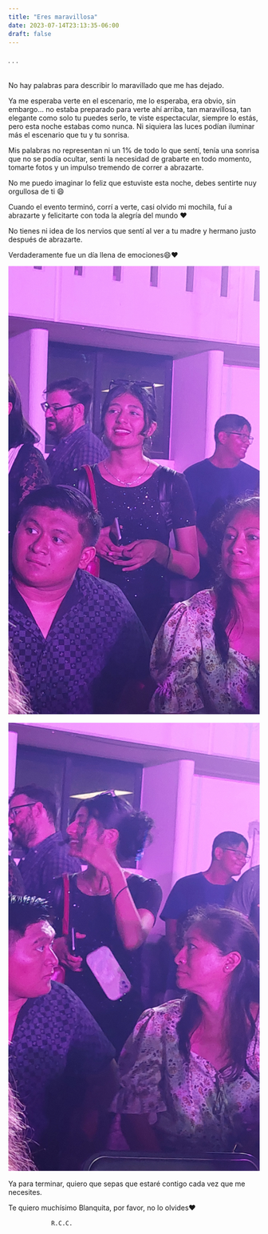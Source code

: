 ```yaml
---
title: "Eres maravillosa"
date: 2023-07-14T23:13:35-06:00
draft: false
---
```


###### . . .

No hay palabras para describir lo maravillado que me has dejado.

Ya me esperaba verte en el escenario, me lo esperaba, era obvio, sin embargo... no estaba preparado para verte ahí arriba, tan maravillosa, tan elegante como solo tu puedes serlo, te viste espectacular, siempre lo estás, pero esta noche estabas como nunca. Ni siquiera las luces podían iluminar más el escenario que tu y tu sonrisa.

Mis palabras no representan ni un 1% de todo lo que sentí, tenía una sonrisa que no se podía ocultar, senti la necesidad de grabarte en todo momento, tomarte fotos y un impulso tremendo de correr a abrazarte.

No me puedo imaginar lo feliz que estuviste esta noche, debes sentirte nuy orgullosa de ti :smile:

Cuando el evento terminó, corrí a verte, casi olvido mi mochila, fuí a abrazarte y felicitarte con toda la alegría del mundo :heart:

No tienes ni idea de los nervios que sentí al ver a tu madre y hermano justo después de abrazarte.

Verdaderamente fue un día llena de emociones:smile::heart:


![Image](img/white.jpg)

![Image](img/white2.jpg)

Ya para terminar, quiero que sepas que estaré contigo cada vez que me necesites.

Te quiero muchísimo Blanquita, por favor, no lo olvides:heart:

                R.C.C.